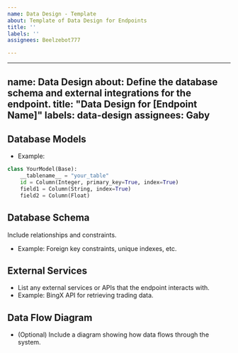 ```yaml
---
name: Data Design - Template
about: Template of Data Design for Endpoints
title: ''
labels: ''
assignees: Beelzebot777

---
```


---
name: Data Design
about: Define the database schema and external integrations for the endpoint.
title: "Data Design for [Endpoint Name]"
labels: data-design
assignees: Gaby
---

## **Database Models**
- Example:
```python
class YourModel(Base):
    __tablename__ = "your_table"
    id = Column(Integer, primary_key=True, index=True)
    field1 = Column(String, index=True)
    field2 = Column(Float)
```

## **Database Schema**
Include relationships and constraints.
- Example: Foreign key constraints, unique indexes, etc.

## **External Services**
- List any external services or APIs that the endpoint interacts with.
- Example: BingX API for retrieving trading data.

## **Data Flow Diagram**
- (Optional) Include a diagram showing how data flows through the system.
